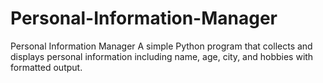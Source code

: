 # Personal-Information-Manager
Personal Information Manager A simple Python program that collects and displays personal information including name, age, city, and hobbies with formatted output.
